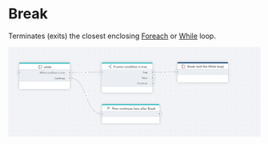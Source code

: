 # Break

Terminates (exits) the closest enclosing [Foreach](foreach.md) or [While](while.md) loop.

![img](../../../../images/flow/break.png)
